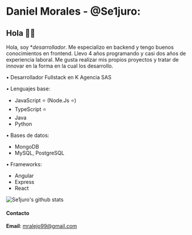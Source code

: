 # Daniel Morales - @Se1juro:

## Hola 👨‍💻

Hola, soy **desarrollador*.
Me especializo en backend y tengo buenos conocimientos en frontend. Llevo 4 años programando y casi dos años de experiencia laboral.
Me gusta realizar mis propios proyectos y tratar de innovar en la forma en la cual los desarrollo.

• Desarrollador Fullstack en K Agencia SAS

• Lenguajes base:

  - JavaScript ⭐ (Node.Js ⭐)
  - TypeScript ⭐
  - Java
  - Python
  
• Bases de datos:

  - MongoDB
  - MySQL, PostgreSQL
  
• Frameworks:
  
  - Angular
  - Express
  - React

![Se1juro's github stats](https://github-readme-stats.vercel.app/api?username=Se1juro&show_icons=true&theme=radical)

#### Contacto 

**Email**: mralejo99@gmail.com 
